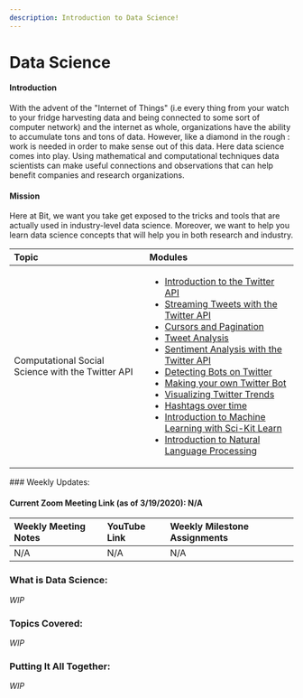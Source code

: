 ```yaml
---
description: Introduction to Data Science!
---
```


# Data Science

#### Introduction

With the advent of the "Internet of Things" \(i.e every thing from your watch to your fridge harvesting data and being connected to some sort of computer network\) and the internet as whole, organizations have the ability to accumulate tons and tons of data. However, like a diamond in the rough : work is needed in order to make sense out of this data. Here data science comes into play. Using mathematical and computational techniques data scientists can make useful connections and observations that can help benefit companies and research organizations.

#### Mission

 Here at Bit, we want you take get exposed to the tricks and tools that are actually used in industry-level data science. Moreover, we want to help you learn data science concepts that will help you in both research and industry.

<table>
  <thead>
    <tr>
      <th style="text-align:left">Topic</th>
      <th style="text-align:left">Modules</th>
    </tr>
  </thead>
  <tbody>
    <tr>
      <td style="text-align:left">Computational Social Science with the Twitter API</td>
      <td style="text-align:left">
        <ul>
          <li><a href="introduction-to-the-twitter-api.md">Introduction to the Twitter API</a>
          </li>
          <li><a href="streaming-with-the-twitter-api.md">Streaming Tweets with the Twitter API</a>
          </li>
          <li><a href="cursors-and-pagination.md">Cursors and Pagination</a>
          </li>
          <li><a href="tweet-analysis.md">Tweet Analysis</a>
          </li>
          <li><a href="sentiment-analysis-with-the-twitter-api.md">Sentiment Analysis with the Twitter API</a>
          </li>
          <li><a href="detecting-bots-on-twitter.md">Detecting Bots on Twitter</a>
          </li>
          <li><a href="making-your-own-twitter-bot.md">Making your own Twitter Bot</a>
          </li>
          <li><a href="visualizing-twitter-trends.md">Visualizing Twitter Trends</a>
          </li>
          <li><a href="hash-tags-over-time.md">Hashtags over time</a>
          </li>
          <li><a href="introduction-to-ml-with-sci-kit-learn.md">Introduction to Machine Learning with Sci-Kit Learn</a>
          </li>
          <li><a href="intro-to-nlp.md">Introduction to Natural Language Processing</a>
          </li>
        </ul>
      </td>
    </tr>
  </tbody>
</table>### Weekly Updates:

#### Current Zoom Meeting Link \(as of 3/19/2020\): N/A

| Weekly Meeting Notes | YouTube Link | Weekly Milestone Assignments |
| :--- | :--- | :--- |
| N/A | N/A | N/A |

### What is Data Science:

_WIP_

### Topics Covered:

_WIP_

### Putting It All Together:

_WIP_

